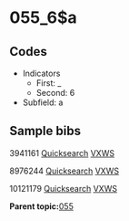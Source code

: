 # 055\_6$a

## Codes

-   Indicators
    -   First: \_
    -   Second: 6
-   Subfield: a

## Sample bibs

3941161 [Quicksearch](https://search.library.yale.edu/catalog/3941161) [VXWS](http://prodorbis.library.yale.edu:7014/vxws/GetHoldingsService?bibId=3941161)

8976244 [Quicksearch](https://search.library.yale.edu/catalog/8976244) [VXWS](http://prodorbis.library.yale.edu:7014/vxws/GetHoldingsService?bibId=8976244)

10121179 [Quicksearch](https://search.library.yale.edu/catalog/10121179) [VXWS](http://prodorbis.library.yale.edu:7014/vxws/GetHoldingsService?bibId=10121179)

**Parent topic:**[055](../../tags/055/055.md)

